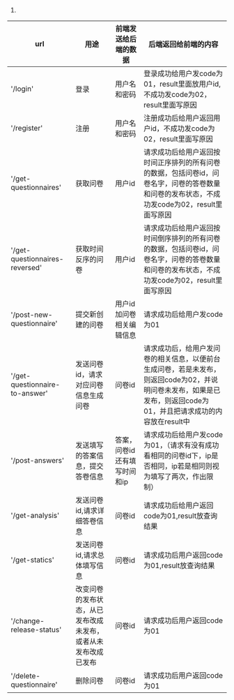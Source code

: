 1.

| url                            | 用途                                                         | 前端发送给后端的数据         | 后端返回给前端的内容                                         |
| ------------------------------ | ------------------------------------------------------------ | ---------------------------- | ------------------------------------------------------------ |
| '/login'                       | 登录                                                         | 用户名和密码                 | 登录成功给用户发code为01，result里面放用户id,不成功发code为02，result里面写原因 |
| '/register'                    | 注册                                                         | 用户名和密码                 | 注册成功后给用户返回用户id，不成功发code为02，result里面写原因 |
| '/get-questionnaires'          | 获取问卷                                                     | 用户id                       | 请求成功后给用户返回按时间正序排列的所有问卷的数据，包括问卷id，问卷名字，问卷的答卷数量和问卷的发布状态，不成功发code为02，result里面写原因 |
| '/get-questionnaires-reversed' | 获取时间反序的问卷                                           | 用户id                       | 请求成功后给用户返回按时间倒序排列的所有问卷的数据，包括问卷id，问卷名字，问卷的答卷数量和问卷的发布状态，不成功发code为02，result里面写原因 |
| '/post-new-questionnaire'      | 提交新创建的问卷                                             | 用户id加问卷相关编辑信息     | 请求成功后给用户发code为01                                   |
| '/get-questionnaire-to-answer' | 发送问卷id，请求对应问卷信息生成问卷                         | 问卷id                       | 请求成功后，给用户发问卷的相关信息，以便前台生成问卷，若是未发布，则返回code为02，并说明问卷未发布，如果是已发布，则返回code为01，并且把请求成功的内容放在result中 |
| '/post-answers'                | 发送填写的答案信息，提交答卷信息                             | 答案，问卷id还有填写时间和ip | 请求成功后给用户发code为01，（请求有没有成功看相同的问卷id下，ip是否相同，ip若是相同则视为填写了两次，作出限制） |
| '/get-analysis'                | 发送问卷id,请求详细答卷信息                                  | 问卷id                       | 请求成功后给用户返回code为01,result放查询结果                |
| '/get-statics'                 | 发送问卷id,请求总体填写信息                                  | 问卷id                       | 请求成功后用户返回code为01,result放查询结果                  |
| '/change-release-status'       | 改变问卷的发布状态，从已发布改成未发布，或者从未发布改成已发布 | 问卷id                       | 请求成功后用户返回code为01                                   |
| '/delete-questionnaire'        | 删除问卷                                                     | 问卷id                       | 请求成功后用户返回code为01                                   |

